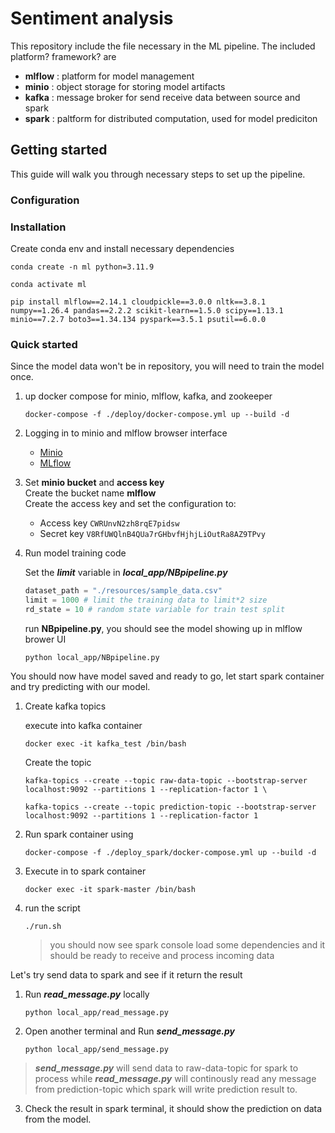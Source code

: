 # Sentiment analysis
<p>This repository include the file necessary in the ML pipeline. The included platform? framework? are</p>

    
- **mlflow** : platform for model management
- **minio**  : object storage for storing model artifacts
- **kafka**  : message broker for send receive data between source and spark
- **spark**  : paltform for distributed computation, used for model prediciton

## Getting started
This guide will walk you through necessary steps to set up the pipeline.
### Configuration

### Installation
Create conda env and install necessary dependencies <br>

```shell
conda create -n ml python=3.11.9

```
```shell
conda activate ml

```
```shell
pip install mlflow==2.14.1 cloudpickle==3.0.0 nltk==3.8.1 numpy==1.26.4 pandas==2.2.2 scikit-learn==1.5.0 scipy==1.13.1 minio==7.2.7 boto3==1.34.134 pyspark==3.5.1 psutil==6.0.0

```


### Quick started

Since the model data won't be in repository, you will need to train the model once. <br>

1. up docker compose for minio, mlflow, kafka, and zookeeper
    ```shell
    docker-compose -f ./deploy/docker-compose.yml up --build -d

    ```
2. Logging in to minio and mlflow browser interface
    - [Minio](http://localhost:9000)
    - [MLflow](http://localhost:5000)

3. Set **minio bucket** and **access key** <br>
    Create the bucket name **mlflow**<Br>
    Create the access key and set the configuration to:
    - Access key
    ``CWRUnvN2zh8rqE7pidsw``
    - Secret key
    ``V8RfUWQlnB4QUa7rGHbvfHjhjLiOutRa8AZ9TPvy``
4. Run model training code

    Set the **_limit_** variable in **_local_app/NBpipeline.py_**
    ```python
    dataset_path = "./resources/sample_data.csv"
    limit = 1000 # limit the training data to limit*2 size
    rd_state = 10 # random state variable for train test split
    ```
    run **NBpipeline.py**, you should see the model showing up in mlflow brower UI 
    ```shell
    python local_app/NBpipeline.py
    ```

You should now have model saved and ready to go, let start spark container and try predicting with our model.

1. Create kafka topics

    execute into kafka container
    ```shell
    docker exec -it kafka_test /bin/bash
    ```

    Create the topic
    ```shell
    kafka-topics --create --topic raw-data-topic --bootstrap-server localhost:9092 --partitions 1 --replication-factor 1 \

    kafka-topics --create --topic prediction-topic --bootstrap-server localhost:9092 --partitions 1 --replication-factor 1
    ```

2. Run spark container using
    ```shell
    docker-compose -f ./deploy_spark/docker-compose.yml up --build -d
    ```
3. Execute in to spark container
    ```shell
    docker exec -it spark-master /bin/bash
    ```

4. run the script
    ```
    ./run.sh
    ```
    >you should now see spark console load some dependencies and it should be ready to receive and process incoming data

Let's try send data to spark and see if it return the result

1. Run ***read_message.py*** locally
    ```shell
    python local_app/read_message.py
    ```

2. Open another terminal and Run ***send_message.py*** 
    ```shell
    python local_app/send_message.py
    ```
> ***send_message.py*** will send data to raw-data-topic for spark to process while ***read_message.py*** will continously read any message from prediction-topic which spark will write prediction result to.

3. Check the result in spark terminal, it should show the prediction on data from the model.

